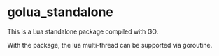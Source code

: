 # golua_standalone

This is a Lua standalone package compiled with GO.

With the package, the lua multi-thread can be supported via goroutine.
